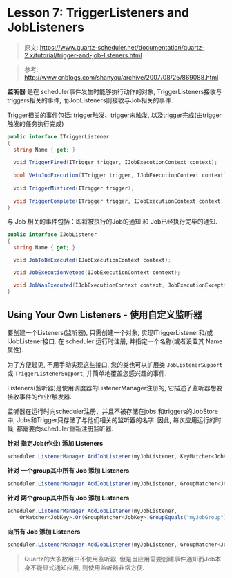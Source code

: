 # Lesson 7: TriggerListeners and JobListeners

> 原文: https://www.quartz-scheduler.net/documentation/quartz-2.x/tutorial/trigger-and-job-listeners.html

> 参考: http://www.cnblogs.com/shanyou/archive/2007/08/25/869088.html

**监听器** 是在 scheduler事件发生时能够执行动作的对象, TriggerListeners接收与triggers相关的事件, 而JobListeners则接收与Job相关的事件.

Trigger相关的事件包括: trigger触发、trigger未触发, 以及trigger完成(由trigger触发的任务执行完成)


```csharp
public interface ITriggerListener
{
  string Name { get; }
	 
  void TriggerFired(ITrigger trigger, IJobExecutionContext context);
	 
  bool VetoJobExecution(ITrigger trigger, IJobExecutionContext context);
	 
  void TriggerMisfired(ITrigger trigger);
	 
  void TriggerComplete(ITrigger trigger, IJobExecutionContext context, int triggerInstructionCode);
}
```

与 Job 相关的事件包括：即将被执行的Job的通知 和 Job已经执行完毕的通知.

```csharp
public interface IJobListener
{
  string Name { get; }

  void JobToBeExecuted(IJobExecutionContext context);

  void JobExecutionVetoed(IJobExecutionContext context);

  void JobWasExecuted(IJobExecutionContext context, JobExecutionException jobException);
} 
```

## Using Your Own Listeners - 使用自定义监听器
要创建一个Listeners(监听器), 只需创建一个对象, 实现ITriggerListener和/或IJobListener接口. 在 scheduler 运行时注册, 并指定一个名称(或者设置其 Name 属性).

为了方便起见, 不用手动实现这些接口, 您的类也可以扩展类 `JobListenerSupport`或 `TriggerListenerSupport`, 并简单地覆盖您感兴趣的事件.

Listeners(监听器)是使用调度器的ListenerManager注册的, 它描述了监听器想要接收事件的作业/触发器. 

监听器在运行时向scheduler注册，并且不被存储在jobs 和triggers的JobStore中, Jobs和Trigger只存储了与他们相关的监听器的名字. 因此, 每次应用运行的时候, 都需要向scheduler重新注册监听器.

**针对 指定Job(作业) 添加 Listeners**
```csharp
scheduler.ListenerManager.AddJobListener(myJobListener, KeyMatcher<JobKey>.KeyEquals(new JobKey("myJobName", "myJobGroup")));
```

**针对 一个group其中所有 Job 添加 Listeners**
```csharp
scheduler.ListenerManager.AddJobListener(myJobListener, GroupMatcher<JobKey>.GroupEquals("myJobGroup"));
```

**针对 两个group其中所有 Job 添加 Listeners**
```csharp
scheduler.ListenerManager.AddJobListener(myJobListener,
	OrMatcher<JobKey>.Or(GroupMatcher<JobKey>.GroupEquals("myJobGroup"), GroupMatcher<JobKey>.GroupEquals("yourGroup")));
```

**向所有 Job 添加 Listeners**
```csharp
scheduler.ListenerManager.AddJobListener(myJobListener, GroupMatcher<JobKey>.AnyGroup());
```

> Quartz的大多数用户不使用监听器, 但是当应用需要创建事件通知而Job本身不能显式通知应用, 则使用监听器非常方便.

